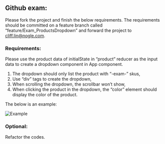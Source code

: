 ## Github exam:

Please fork the project and finish the below requirements.  The requirements should be committed on a feature branch called “feature/Exam_ProductsDropdown” and forward the project to cliff.lin@nogle.com.

### Requirements:

Please use the product data of initialState in “product” reducer as the input data to create a dropdown component in App component.

1. The dropdown should only list the product with “-exam-” skus,
1. Use “div” tags to create the dropdown,
1. When scrolling the dropdown, the scrollbar won’t show,
1. When clicking the product in the dropdown, the “color” element should display the color of the product.

The below is an example:

![Example](https://github.com/jchen-nogle/exam-react-redux/blob/master/example.gif)

### Optional:
Refactor the codes.
